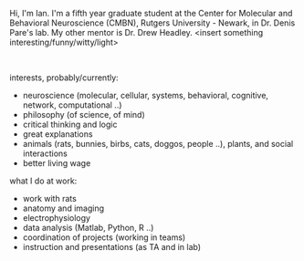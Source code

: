 
Hi, I'm Ian. I'm a fifth year graduate student at the Center for Molecular and Behavioral Neuroscience (CMBN), Rutgers University - Newark, in Dr. Denis Pare's lab. My other mentor is Dr. Drew Headley. <insert something interesting/funny/witty/light>

<br />

interests, probably/currently:

- neuroscience (molecular, cellular, systems, behavioral, cognitive, network, computational ..)
- philosophy (of science, of mind)
- critical thinking and logic
- great explanations
- animals (rats, bunnies, birbs, cats, doggos, people ..), plants, and social interactions
- better living wage


what I do at work: 

- work with rats
- anatomy and imaging
- electrophysiology
- data analysis (Matlab, Python, R ..)
- coordination of projects (working in teams)
- instruction and presentations (as TA and in lab)


